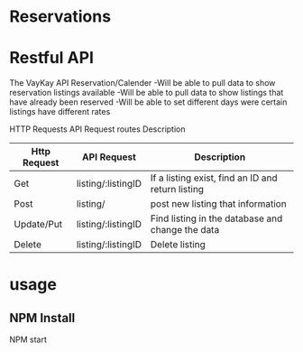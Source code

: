 # Reservations

# Restful API
The VayKay API Reservation/Calender 
    -Will be able to pull data to show reservation listings available
    -Will be able to pull data to show listings that have already been reserved
    -Will be able to set different days were certain listings have different rates




HTTP Requests
API Request routes
Description


| Http Request  | API Request         | Description                                        |
| ------------- | ------------------- | -------------------------------------------------- |
|      Get      | listing/:listingID  | If a listing exist, find an ID and return listing  |
|     Post      | listing/            | post new listing that information                  |
|   Update/Put  | listing/:listingID  | Find listing in the database and change the data   |
|     Delete    | listing/:listingID  | Delete listing                                     |


# usage

NPM Install
------------
NPM start



